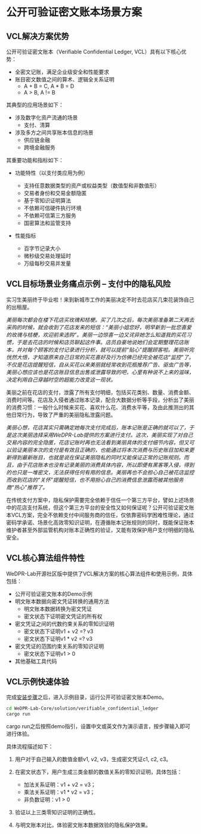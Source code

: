 # 公开可验证密文账本场景方案

## VCL解决方案优势

公开可验证密文账本（Verifiable Confidential Ledger, VCL）具有以下核心优势：

- 全密文记账，满足企业级安全和性能要求
- 账目密文数值之间的算术、逻辑全关系证明
  - A + B = C, A * B = D
  - A > B, A != B

其典型的应用场景如下：

- 涉及数字化资产流通的场景
  - 支付、清算
- 涉及多方之间共享账本信息的场景
  - 供应链金融
  - 跨境金融服务

其重要功能和指标如下：

- 功能特性（以支付类应用为例）
  - 支持任意数据类型的资产或权益类型（数值型和非数值形）
  - 交易者身份和交易金额隐匿
  - 基于零知识证明算法
  - 不依赖可信硬件执行环境
  - 不依赖可信第三方服务
  - 国密算法和监管支持

- 性能指标
  - 百字节记录大小
  - 微秒级交易处理延时
  - 万级每秒交易并发量

## VCL目标场景业务痛点示例 – 支付中的隐私风险

实习生美丽终于毕业啦！来到新城市工作的美丽决定不时去花店买几束花装饰自己的出租屋。

*美丽每次都会在楼下花店买玫瑰和桔梗。买了几次之后，每次美丽准备第二天再去采购的时候，就会收到了花店发来的短信：“美丽小姐您好，明早新到一批您喜爱的玫瑰与桔梗，欢迎前来选购”。美丽一边惊喜一边又诧异她怎么知道我的买花习惯，于是去花店的时候和店员聊起这件事。店员自豪地说她们会定期整理花店账本，并对每个顾客的支付记录进行分析，就可以提前“贴心”提醒顾客啦。美丽听完恍然大悟，才知道原来自己日常的买花喜好及行为仿佛已经完全被花店“监控”了。不仅是花店提醒短信，自从买花以来美丽就经常收到花瓶推荐广告、驱虫广告等，美丽心想应该也是花店账目信息出售或泄露导致的吧，心里有种说不上来的滋味，决定利用自己穿越时空的超能力改变这一现状。*

美丽之前在花店的支付，泄露了所有支付明细，包括买花类别、数量、消费金额、消费时间等。花店及入侵者通过账本记录，配合大数据分析等手段，分析出了美丽的消费习惯：一般什么时候来买花、喜欢什么花、消费水平等，及由此推测出的其他日常行为，导致了严重的美丽隐私泄露问题。

*美丽心想，花店其实只需确定她每次支付完成后，账本记账是正确的就可以了，于是这次美丽选择采用WeDPR-Lab提供的方案进行支付。这次，美丽实现了对自己交易内容的完全隐匿，花店记账时再也无法看到美丽具体的支付细节内容，但又可以验证美丽本次的支付是有效且正确的，也能通过将本次消费与历史账目加和来更新得到最新账目，也就是说在保证美丽隐私的同时又能保证正常的记账规则。而且，由于花店账本也没有记录美丽的消费具体内容，所以即便有黑客等入侵，得到的也只是一堆密文，无法获得任何有用的信息。美丽再也不会担心自己被花店监控而收到花店的“关怀”提醒短信，也不用担心自己的消费信息泄露而被其他服务商“热心”推荐了。*

在传统支付方案中，隐私保护需要完全依赖于信任一个第三方平台，譬如上述场景中的花店支付系统，但这个第三方平台的安全性又如何保证呢？公开可验证密文账本VCL方案，完全不依赖支付中间服务商的信任，仅依靠密码学困难性理论，通过密码学承诺、场景化高效零知识证明，在遵循账本记账规则的同时，既能保证账本维护者甚至外部监管机构对账本正确性的验证，又能有效保护用户支付明细的隐私安全。

## VCL核心算法组件特性

WeDPR-Lab开源社区版中提供了VCL解决方案的核心算法组件和使用示例，具体包括：

- 公开可验证密文账本的Demo示例
- 明文账本数据向密文凭证转换的通用方法
  - 明文账本数据转换为密文凭证
  - 密文状态下证明密文凭证的所有权
- 密文凭证之间的代数约束关系的零知识证明
  - 密文状态下证明v1 + v2 =? v3
  - 密文状态下证明v1 * v2 =? v3
- 密文凭证的范围约束关系的零知识证明
  - 密文状态下证明v1 > 0
- 其他基础工具代码

## VCL示例快速体验

完成[安装步骤](./installation.md)之后，进入示例目录，运行公开可验证密文账本Demo。

 ```bash
cd WeDPR-Lab-Core/solution/verifiable_confidential_ledger
cargo run
 ```

cargo run之后按照demo指引，设置中文或英文作为演示语言，按步骤输入即可进行体验。

具体流程描述如下：

1. 用户对于自己输入的数值金额v1, v2, v3，生成密文凭证c1, c2, c3。

2. 在密文状态下，用户生成三类金额的数值关系的零知识证明，具体包括：
   - 加法关系证明：v1 + v2 = v3；
   - 乘法关系证明：v1 * v2 = v3；
   - 非负数证明：v1 > 0

3. 验证以上三类零知识证明的正确性。

4. 与明文账本对比，体验密文账本数据效验的隐私保护效果。